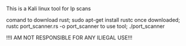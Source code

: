 This is a Kali linux tool for Ip scans 



comand to download rust; sudo apt-get install rustc
once downloaded; rustc port_scanner.rs -o port_scanner
to use tool; ./port_scanner



!!!I AM NOT RESPONSIBLE FOR ANY ILIEGAL USE!!!

